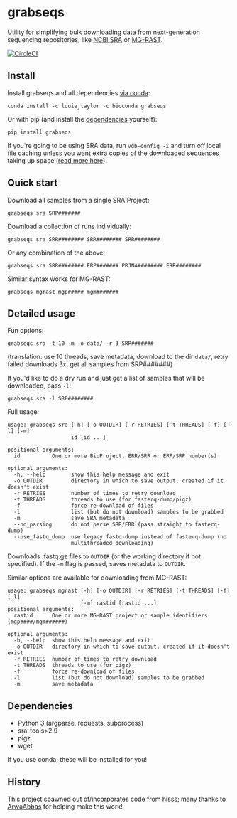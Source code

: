 # grabseqs

Utility for simplifying bulk downloading data from next-generation sequencing repositories, like [NCBI SRA](https://www.ncbi.nlm.nih.gov/sra/) or [MG-RAST](http://www.mg-rast.org/).

[![CircleCI](https://circleci.com/gh/louiejtaylor/grabseqs.svg?style=shield)](https://circleci.com/gh/louiejtaylor/grabseqs)

## Install

Install grabseqs and all dependencies [via conda](https://conda.io/docs/user-guide/getting-started.html):

    conda install -c louiejtaylor -c bioconda grabseqs

Or with pip (and install the [dependencies](https://github.com/louiejtaylor/grabseqs#dependencies) yourself):

    pip install grabseqs
    
If you're going to be using SRA data, run `vdb-config -i` and turn off local file caching unless you want extra copies of the downloaded sequences taking up space ([read more here](https://github.com/ncbi/sra-tools/wiki/Toolkit-Configuration)).

## Quick start

Download all samples from a single SRA Project:

    grabseqs sra SRP#######
    
Download a collection of runs individually:

    grabseqs sra SRR######## SRR######## SRR########
    
Or any combination of the above:

    grabseqs sra SRR######## ERP####### PRJNA######## ERR########

Similar syntax works for MG-RAST:

    grabseqs mgrast mgp##### mgm#######

## Detailed usage

Fun options:

    grabseqs sra -t 10 -m -o data/ -r 3 SRP#######

(translation: use 10 threads, save metadata, download to the dir `data/`, retry failed downloads 3x, get all samples from SRP#######)
    
If you'd like to do a dry run and just get a list of samples that will be downloaded, pass `-l`:
    
    grabseqs sra -l SRP########


Full usage:

    usage: grabseqs sra [-h] [-o OUTDIR] [-r RETRIES] [-t THREADS] [-f] [-l] [-m]
                        id [id ...]
                        
    positional arguments:
      id          One or more BioProject, ERR/SRR or ERP/SRP number(s)
      
    optional arguments:
      -h, --help        show this help message and exit
      -o OUTDIR         directory in which to save output. created if it doesn't exist
      -r RETRIES        number of times to retry download
      -t THREADS        threads to use (for fasterq-dump/pigz)
      -f                force re-download of files
      -l                list (but do not download) samples to be grabbed
      -m                save SRA metadata
      --no_parsing      do not parse SRR/ERR (pass straight to fasterq-dump)
      --use_fastq_dump  use legacy fastq-dump instead of fasterq-dump (no
                        multithreaded downloading)
 
Downloads .fastq.gz files to `OUTDIR` (or the working directory if not specified). If the `-m` flag is passed, saves metadata to `OUTDIR`.

Similar options are available for downloading from MG-RAST:

    usage: grabseqs mgrast [-h] [-o OUTDIR] [-r RETRIES] [-t THREADS] [-f] [-l]
                           [-m] rastid [rastid ...]
    positional arguments:
      rastid      One or more MG-RAST project or sample identifiers (mgp####/mgm######)

    optional arguments:
      -h, --help  show this help message and exit
      -o OUTDIR   directory in which to save output. created if it doesn't exist
      -r RETRIES  number of times to retry download
      -t THREADS  threads to use (for pigz)
      -f          force re-download of files
      -l          list (but do not download) samples to be grabbed
      -m          save metadata

## Dependencies
  
   - Python 3 (argparse, requests, subprocess)
   - sra-tools>2.9
   - pigz
   - wget

If you use conda, these will be installed for you!

## History

This project spawned out of/incorporates code from [hisss](https://github.com/louiejtaylor/hisss); many thanks to [ArwaAbbas](https://github.com/ArwaAbbas) for helping make this work!
